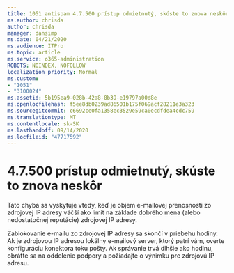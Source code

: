 ```yaml
---
title: 1051 antispam 4.7.500 prístup odmietnutý, skúste to znova neskôr
ms.author: chrisda
author: chrisda
manager: dansimp
ms.date: 04/21/2020
ms.audience: ITPro
ms.topic: article
ms.service: o365-administration
ROBOTS: NOINDEX, NOFOLLOW
localization_priority: Normal
ms.custom:
- "1051"
- "3100024"
ms.assetid: 5b195ea9-028b-42a8-8b39-e19797a00d8e
ms.openlocfilehash: f5ee8db0239ad86501b175f069acf28211e3a323
ms.sourcegitcommit: c6692ce0fa1358ec3529e59ca0ecdfdea4cdc759
ms.translationtype: MT
ms.contentlocale: sk-SK
ms.lasthandoff: 09/14/2020
ms.locfileid: "47717592"
---
```

# <a name="47500-access-denied-please-try-again-later"></a>4.7.500 prístup odmietnutý, skúste to znova neskôr

Táto chyba sa vyskytuje vtedy, keď je objem e-mailovej prenosnosti zo zdrojovej IP adresy väčší ako limit na základe dobrého mena (alebo nedostatočnej reputácie) zdrojovej IP adresy.

Zablokovanie e-mailu zo zdrojovej IP adresy sa skončí v priebehu hodiny. Ak je zdrojovou IP adresou lokálny e-mailový server, ktorý patrí vám, overte konfiguráciu konektora toku pošty. Ak správanie trvá dlhšie ako hodinu, obráťte sa na oddelenie podpory a požiadajte o výnimku pre zdrojovú IP adresu.
